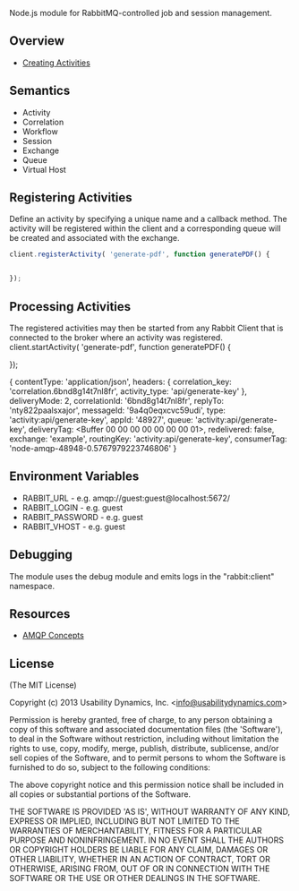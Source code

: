 Node.js module for RabbitMQ-controlled job and session management.

## Overview

  - [Creating Activities](#creating-activities)

## Semantics

  - Activity
  - Correlation
  - Workflow
  - Session
  - Exchange
  - Queue
  - Virtual Host

## Registering Activities
Define an activity by specifying a unique name and a callback method.
The activity will be registered within the client and a corresponding queue will be created and associated with the exchange.

```js
client.registerActivity( 'generate-pdf', function generatePDF() {


});
```
## Processing Activities
The registered activities may then be started from any Rabbit Client that is connected to the broker where an activity was registered.
client.startActivity( 'generate-pdf', function generatePDF() {


});

{
  contentType: 'application/json',
  headers: {
    correlation_key: 'correlation.6bnd8g14t7nl8fr',
    activity_type: 'api/generate-key'
  },
  deliveryMode: 2,
  correlationId: '6bnd8g14t7nl8fr',
  replyTo: 'nty822paalsxajor',
  messageId: '9a4q0eqxcvc59udi',
  type: 'activity:api/generate-key',
  appId: '48927',
  queue: 'activity:api/generate-key',
  deliveryTag: <Buffer 00 00 00 00 00 00 00 01>,
  redelivered: false,
  exchange: 'example',
  routingKey: 'activity:api/generate-key',
  consumerTag: 'node-amqp-48948-0.5767979223746806' }

## Environment Variables

  - RABBIT_URL - e.g. amqp://guest:guest@localhost:5672/
  - RABBIT_LOGIN - e.g. guest
  - RABBIT_PASSWORD - e.g. guest
  - RABBIT_VHOST - e.g. guest

## Debugging
The module uses the debug module and emits logs in the "rabbit:client" namespace.

## Resources
  - [AMQP Concepts](http://www.rabbitmq.com/tutorials/amqp-concepts.html)

## License

(The MIT License)

Copyright (c) 2013 Usability Dynamics, Inc. &lt;info@usabilitydynamics.com&gt;

Permission is hereby granted, free of charge, to any person obtaining
a copy of this software and associated documentation files (the
'Software'), to deal in the Software without restriction, including
without limitation the rights to use, copy, modify, merge, publish,
distribute, sublicense, and/or sell copies of the Software, and to
permit persons to whom the Software is furnished to do so, subject to
the following conditions:

The above copyright notice and this permission notice shall be
included in all copies or substantial portions of the Software.

THE SOFTWARE IS PROVIDED 'AS IS', WITHOUT WARRANTY OF ANY KIND,
EXPRESS OR IMPLIED, INCLUDING BUT NOT LIMITED TO THE WARRANTIES OF
MERCHANTABILITY, FITNESS FOR A PARTICULAR PURPOSE AND NONINFRINGEMENT.
IN NO EVENT SHALL THE AUTHORS OR COPYRIGHT HOLDERS BE LIABLE FOR ANY
CLAIM, DAMAGES OR OTHER LIABILITY, WHETHER IN AN ACTION OF CONTRACT,
TORT OR OTHERWISE, ARISING FROM, OUT OF OR IN CONNECTION WITH THE
SOFTWARE OR THE USE OR OTHER DEALINGS IN THE SOFTWARE.